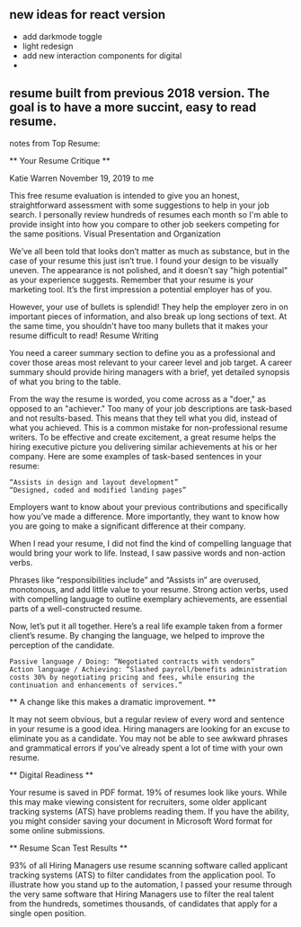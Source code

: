 ## new ideas for react version

- add darkmode toggle
- light redesign
- add new interaction components for digital
-

## resume built from previous 2018 version. The goal is to have a more succint, easy to read resume.

notes from Top Resume:

** Your Resume Critique **

Katie Warren November 19, 2019 to me

This free resume evaluation is intended to give you an honest, straightforward assessment with some suggestions to help in your job search. I personally review hundreds of resumes each month so I'm able to provide insight into how you compare to other job seekers competing for the same positions.
Visual Presentation and Organization

We’ve all been told that looks don’t matter as much as substance, but in the case of your resume this just isn’t true. I found your design to be visually uneven. The appearance is not polished, and it doesn’t say "high potential" as your experience suggests. Remember that your resume is your marketing tool. It’s the first impression a potential employer has of you.

However, your use of bullets is splendid! They help the employer zero in on important pieces of information, and also break up long sections of text. At the same time, you shouldn't have too many bullets that it makes your resume difficult to read!
Resume Writing

You need a career summary section to define you as a professional and cover those areas most relevant to your career level and job target. A career summary should provide hiring managers with a brief, yet detailed synopsis of what you bring to the table.

From the way the resume is worded, you come across as a "doer," as opposed to an "achiever." Too many of your job descriptions are task-based and not results-based. This means that they tell what you did, instead of what you achieved. This is a common mistake for non-professional resume writers. To be effective and create excitement, a great resume helps the hiring executive picture you delivering similar achievements at his or her company. Here are some examples of task-based sentences in your resume:

    “Assists in design and layout development”
    “Designed, coded and modified landing pages”

Employers want to know about your previous contributions and specifically how you’ve made a difference. More importantly, they want to know how you are going to make a significant difference at their company.

When I read your resume, I did not find the kind of compelling language that would bring your work to life. Instead, I saw passive words and non-action verbs.

Phrases like “responsibilities include” and “Assists in” are overused, monotonous, and add little value to your resume. Strong action verbs, used with compelling language to outline exemplary achievements, are essential parts of a well-constructed resume.

Now, let’s put it all together. Here’s a real life example taken from a former client’s resume. By changing the language, we helped to improve the perception of the candidate.

    Passive language / Doing: “Negotiated contracts with vendors”
    Action language / Achieving: “Slashed payroll/benefits administration costs 30% by negotiating pricing and fees, while ensuring the continuation and enhancements of services.”

** A change like this makes a dramatic improvement. **

It may not seem obvious, but a regular review of every word and sentence in your resume is a good idea. Hiring managers are looking for an excuse to eliminate you as a candidate. You may not be able to see awkward phrases and grammatical errors if you've already spent a lot of time with your own resume.

** Digital Readiness **

Your resume is saved in PDF format. 19% of resumes look like yours. While this may make viewing consistent for recruiters, some older applicant tracking systems (ATS) have problems reading them. If you have the ability, you might consider saving your document in Microsoft Word format for some online submissions.

** Resume Scan Test Results **

93% of all Hiring Managers use resume scanning software called applicant tracking systems (ATS) to filter candidates from the application pool. To illustrate how you stand up to the automation, I passed your resume through the very same software that Hiring Managers use to filter the real talent from the hundreds, sometimes thousands, of candidates that apply for a single open position.
